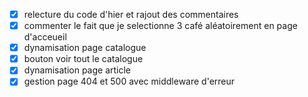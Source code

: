 - [X] relecture du code d'hier et rajout des commentaires
- [X] commenter le fait que je selectionne 3 café aléatoirement en page d'acceueil
- [X] dynamisation page catalogue 
- [X] bouton voir tout le catalogue
- [X] dynamisation page article
- [X] gestion page 404 et 500 avec middleware d'erreur
